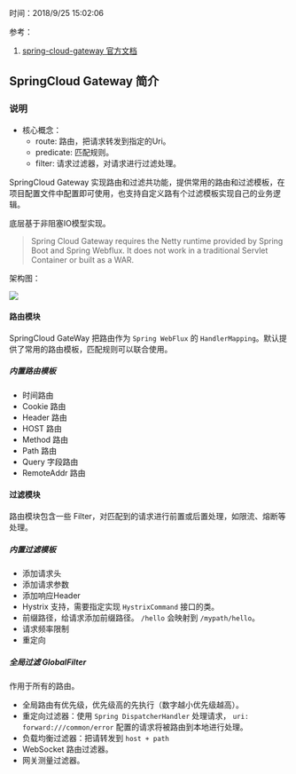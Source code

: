 时间：2018/9/25 15:02:06

参考： 

1. [spring-cloud-gateway 官方文档](http://cloud.spring.io/spring-cloud-gateway/single/spring-cloud-gateway.html#_after_route_predicate_factory)  


## SpringCloud Gateway 简介    

### 说明

* 核心概念：
	* route: 路由，把请求转发到指定的Uri。
	* predicate: 匹配规则。
	* filter: 请求过滤器，对请求进行过滤处理。
     

SpringCloud Gateway 实现路由和过滤共功能，提供常用的路由和过滤模板，在项目配置文件中配置即可使用，也支持自定义路有个过滤模板实现自己的业务逻辑。

底层基于非阻塞IO模型实现。

> Spring Cloud Gateway requires the Netty runtime provided by Spring Boot and Spring Webflux. It does not work in a traditional Servlet Container or built as a WAR.

架构图： 

![](https://raw.githubusercontent.com/spring-cloud/spring-cloud-gateway/master/docs/src/main/asciidoc/images/spring_cloud_gateway_diagram.png)


#### 路由模块  

SpringCloud GateWay 把路由作为 `Spring WebFlux` 的 `HandlerMapping`。默认提供了常用的路由模板，匹配规则可以联合使用。

##### 内置路由模板    
 
* 时间路由
* Cookie 路由
* Header 路由 
* HOST 路由 
* Method 路由
* Path 路由  
* Query 字段路由  
* RemoteAddr 路由 

#### 过滤模块

路由模块包含一些 Filter，对匹配到的请求进行前置或后置处理，如限流、熔断等处理。  

##### 内置过滤模板

* 添加请求头 
* 添加请求参数  
* 添加响应Header 
* Hystrix 支持，需要指定实现 `HystrixCommand` 接口的类。
* 前缀路径，给请求添加前缀路径。 `/hello` 会映射到 `/mypath/hello`。
* 请求频率限制 
* 重定向 

##### 全局过滤 GlobalFilter 

作用于所有的路由。

* 全局路由有优先级，优先级高的先执行（数字越小优先级越高）。
* 重定向过滤器：使用 `Spring DispatcherHandler` 处理请求， `uri: forward:///common/error` 配置的请求将被路由到本地进行处理。
* 负载均衡过滤器：把请转发到 `host + path`
* WebSocket 路由过滤器。
* 网关测量过滤器。

